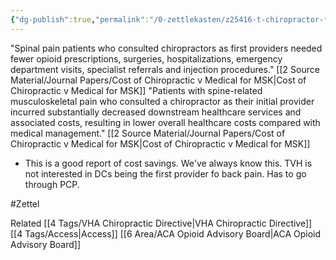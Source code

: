 ```yaml
---
{"dg-publish":true,"permalink":"/0-zettlekasten/z25416-t-chiropractor-first-lowers-cost-v-medical/"}
---
```



"Spinal pain patients who consulted chiropractors as first providers needed fewer opioid prescriptions, surgeries, hospitalizations, emergency department visits, specialist referrals and injection procedures."  [[2 Source Material/Journal Papers/Cost of Chiropractic v Medical for MSK\|Cost of Chiropractic v Medical for MSK]] 
"Patients with spine-related musculoskeletal pain who consulted a chiropractor as their initial provider incurred substantially decreased downstream healthcare services and associated costs, resulting in lower overall healthcare costs compared with medical management." [[2 Source Material/Journal Papers/Cost of Chiropractic v Medical for MSK\|Cost of Chiropractic v Medical for MSK]]

- This is a good report of cost savings.  We've always know this.  TVH is not interested in DCs being the first provider fo back pain.  Has to go through PCP.

#Zettel 

Related
[[4 Tags/VHA Chiropractic Directive\|VHA Chiropractic Directive]]
[[4 Tags/Access\|Access]]
[[6 Area/ACA Opioid Advisory Board\|ACA Opioid Advisory Board]]
